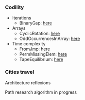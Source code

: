 ### Codility
- Iterations
  - BinaryGap: [here](https://github.com/Oreyato/Codility/blob/main/Codility/L1-BinaryGap/Source.cpp)
- Arrays
  - CyclicRotation: [here](https://github.com/Oreyato/Codility/blob/main/Codility/L2-CyclicRotation/Source.cpp) 
  - OddOccurrencesInArray: [here](https://github.com/Oreyato/Codility/blob/main/Codility/L2-OddOccurrencesInArray/Source.cpp)
- Time complexity
  - FromJmp: [here](https://github.com/Oreyato/Codility/blob/main/Codility/L3-FrogJmp/Source.cpp)
  - PermMissingElem: [here](https://github.com/Oreyato/Codility/blob/main/Codility/L3-PermMissingElem/Source.cpp)
  - TapeEquilibrium: [here](https://github.com/Oreyato/Codility/blob/main/Codility/L3-TapeEquilibrium/Source.cpp)

### Cities travel

Architecture reflexions

Path research algorithm in progress

